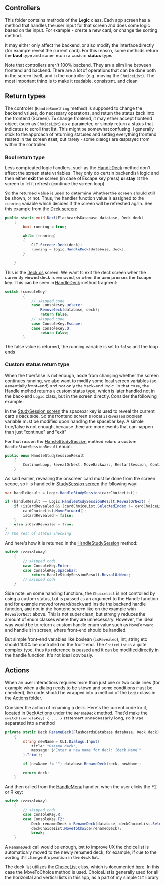 ## Controllers #
This folder contains methods of the **Logic** class. Each app screen has a method that handles the user input for that screen and does some logic based on the input. For example - create a new card, or change the sorting method.

It may either only affect the backend, or also modify the interface directly (for example reveal the current card). For this reason, some methods return the **bool** type and some return a custom **status** type.

Note that controllers aren't 100% backend. They are a slim line between frontend and backend. There are a lot of operations that can be done both in the screen itself, and in the controller (e.g. moving the `ChoiceList`). The most important thing is to make it readable, consistent, and clean.

## Return types ##
The controller (`HandleSomething` method) is supposed to change the backend values, do necessary operations, and return the status back into the frontend (Screen). To change frontend, it may either accept frontend object (such as `ChoiceList`) as a parameter, or simply return a status that indicates to scroll that list. This might be somewhat confusing. I generally stick to the approach of returning statuses and setting everything frontend related in the screen itself, but rarely - some dialogs are displayed from within the controller.

### Bool return type ###
Less complicated logic handlers, such as the [HandleDeck](Deck.cs) method don't affect the screen state variables. They only do certain backendish logic and then either **exit** the screen (in case of Escape key press) **or stay** at the screen to let it refresh (continue the screen loop).

So the returned value is used to determine whether the screen should still be shown, or not. Thus, the handler function value is assigned to the `running` variable which decides if the screen will be refreshed again. See this example from the [Deck screen](../../screens/Deck.cs):
```cs
public static void Deck(FlashcardsDatabase database, Deck deck)
    {
        bool running = true;

        while (running)
        {
            CLI.Screens.Deck(deck);
            running = Logic.HandleDeck(database, deck);
        }

    }
```
This is the [Deck.cs](../../screens/Deck.cs) screen. We want to exit the deck screen when the currently viewed deck is removed, or when the user presses the Escape key. This can be seen in [HandleDeck](Deck.cs) method fragment:
```cs
switch (consoleKey)
        {
            // skipped code
            case ConsoleKey.Delete:
                RemoveDeck(database, deck);
                return false;
            // skipped code
            case ConsoleKey.Escape:
            case ConsoleKey.Q:
                return false;
        }
```
The false value is returned, the running variable is set to `false` and the loop ends

### Custom status return type ###
When the true/false is not enough, aside from changing whether the screen continues running, we also want to modify some local screen variables (so essentially front-end) and not only the back-end logic.
In that case, the Handle method returns a custom status type, which is later handled not in the back-end `Logic` class, but in the screen directly. Consider the following example:

In the [StudySession screen](../../screens/StudySession.cs) the spacebar key is used to reveal the current card's back side. So the frontend screen's local `isRevealed` boolean variable must be modified upon handling the spacebar key. A simple true/false is not enough, because there are more events that can happen
than just "continue" and "exit"

For that reason the [HandleStudySession](StudySession.cs) method returs a custom `HandleStudySessionResult` enum:
```cs
public enum HandleStudySessionResult
    {
        ContinueLoop, RevealOrNext, MoveBackward, RestartSession, ContinueOnlyTagged, Exit
    }
```


As said earlier, revealing the onscreen card must be done from the screen scope, so it is handled in [StudySession screen](../screens/StudySession.cs) the following way:
```cs
var handleResult = Logic.HandleStudySession(cardChoiceList);

if (handleResult == Logic.HandleStudySessionResult.RevealOrNext) {
    if (isCardRevealed && (cardChoiceList.SelectedIndex != cardChoiceList.MaxIndex)) {
        cardChoiceList.MoveForward();
        isCardRevealed = false;
    }
    else isCardRevealed = true;
}
// the rest of status checking
```

And here's how it is returned in the [HandleStudySession](StudySession.cs) method:
```cs
switch (consoleKey)
    {
        // skipped code
        case ConsoleKey.Enter:
        case ConsoleKey.Spacebar:
            return HandleStudySessionResult.RevealOrNext;
        // skipped code
    }
```

Side note: on some handling functions, the `ChoiceList` is not controlled by using a custom status, but is passed as an argument to the Handle function and for example moved forward/backward inside the backend handle function, and not in the frontend screen like on the example with `RevealOrNext` above. This is not super clean, but strongly reduces the amount of enum classes where they are unnecessary. However, the ideal way would be to return a custom handle enum value such as `MoveForward` and handle it in screen, where front-end should be handled.

But simple front-end variables like boolean (`isRevealed`), int, string etc should 100% be controlled on the front-end. The `ChoiceList` is a quite complex type, thus its reference is passed and it can be modified directly in the handle function. It's not ideal obviously.

## Actions ##
When an user interactions requires more than just one or two code lines (for example when a dialog needs to be shown and some conditions must be checked), the code should be wrapped into a method of the `Logic` class in the [Actions](../actions/) folder.

Consider the action of renaming a deck. Here's the current code for it, located in [DeckActions](../actions/DeckActions.cs) under the `RenameDeck` method. That'd make the `switch(consoleKey) { ... }` statement unnecessarily long, so it was separated into a method
```cs
private static Deck RenameDeck(FlashcardsDatabase database, Deck deck)
    {
        string newName = CLI.Dialogs.Input(
            title: "Rename deck",
            message: $"Enter a new name for deck: {deck.Name}"
        ).Trim();

        if (newName != "") database.RenameDeck(deck, newName);

        return deck;
    }
```

And then called from the [HandleMenu](Menu.cs) handler, when the user clicks the F2 or R key:
```cs
switch (consoleKey)
    {
        // skipped code
        case ConsoleKey.R:
        case ConsoleKey.F2:
            Deck renamedDeck = RenameDeck(database, deckChoiceList.SelectedChoice);
            deckChoiceList.MoveToChoice(renamedDeck);
            break;
    }
```
A `RenameDeck` call would be enough, but to improve UX the choice list is automatically moved to the newly renamed deck, for example, if due to the sorting it'll change it's position in the deck list.

The deck list utilizes the [ChoiceList](../../CLI/Choicelist.cs) class, which is documented [here](../../CLI). In this case the MoveToChoice method is used. ChoiceList is generally used for all the horizontal and vertical lists in this app, as a part of my simple `CLI` library
